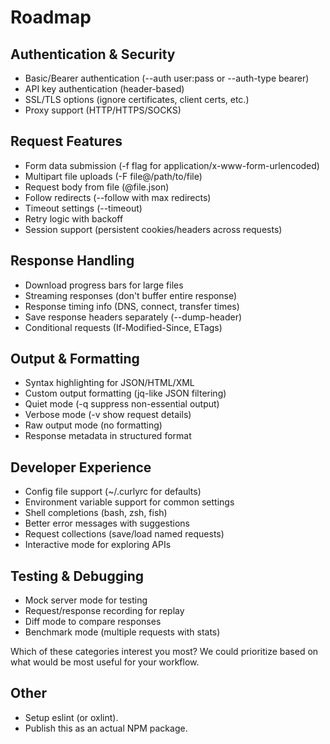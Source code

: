 # Roadmap

## Authentication & Security

- Basic/Bearer authentication (--auth user:pass or --auth-type bearer)
- API key authentication (header-based)
- SSL/TLS options (ignore certificates, client certs, etc.)
- Proxy support (HTTP/HTTPS/SOCKS)

## Request Features

- Form data submission (-f flag for application/x-www-form-urlencoded)
- Multipart file uploads (-F file@/path/to/file)
- Request body from file (@file.json)
- Follow redirects (--follow with max redirects)
- Timeout settings (--timeout)
- Retry logic with backoff
- Session support (persistent cookies/headers across requests)

## Response Handling

- Download progress bars for large files
- Streaming responses (don't buffer entire response)
- Response timing info (DNS, connect, transfer times)
- Save response headers separately (--dump-header)
- Conditional requests (If-Modified-Since, ETags)

## Output & Formatting

- Syntax highlighting for JSON/HTML/XML
- Custom output formatting (jq-like JSON filtering)
- Quiet mode (-q suppress non-essential output)
- Verbose mode (-v show request details)
- Raw output mode (no formatting)
- Response metadata in structured format

## Developer Experience

- Config file support (~/.curlyrc for defaults)
- Environment variable support for common settings
- Shell completions (bash, zsh, fish)
- Better error messages with suggestions
- Request collections (save/load named requests)
- Interactive mode for exploring APIs

## Testing & Debugging

- Mock server mode for testing
- Request/response recording for replay
- Diff mode to compare responses
- Benchmark mode (multiple requests with stats)

Which of these categories interest you most? We could prioritize based on what would be most useful for your workflow.

## Other

- Setup eslint (or oxlint).
- Publish this as an actual NPM package.
